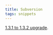 ```yaml
---
title: Subversion
tags: snippets
---
```


[1.3.1 to 1.3.2 upgrade](http://www.wincent.com/a/knowledge-base/archives/2006/06/subversion_131_1.php).

